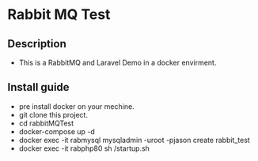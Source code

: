 # Rabbit MQ Test

## Description

- This is a RabbitMQ and Laravel Demo in a docker envirment.

## Install guide

- pre install docker on your mechine.
- git clone this project.
- cd rabbitMQTest
- docker-compose up -d
- docker exec -it rabmysql mysqladmin -uroot -pjason create rabbit_test
- docker exec -it rabphp80 sh /startup.sh
